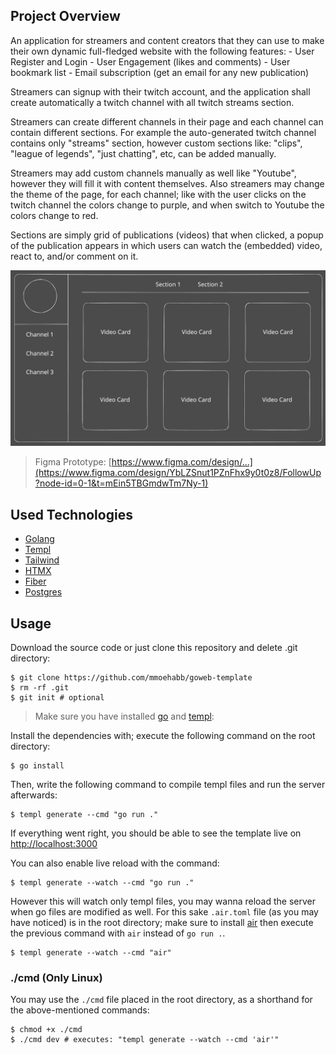 ## Project Overview

An application for streamers and content creators that they can use to make their own dynamic full-fledged website with the following features:
    - User Register and Login
    - User Engagement (likes and comments)
    - User bookmark list
    - Email subscription (get an email for any new publication)

Streamers can signup with their twitch account, and the application shall create automatically a twitch channel with all twitch streams section.

Streamers can create different channels in their page and each channel can contain different sections. For example the auto-generated twitch channel contains only "streams" section, however custom sections like: "clips", "league of legends", "just chatting", etc, can be added manually.

Streamers may add custom channels manually as well like "Youtube", however they will fill it with content themselves. Also streamers may change the theme of the page, for each channel; like with the user clicks on the twitch channel the colors change to purple, and when switch to Youtube the colors change to red.

Sections are simply grid of publications (videos) that when clicked, a popup of the publication appears in which users can watch the (embedded) video, react to, and/or comment on it.

![Wireframe](./wireframe.svg)

> Figma Prototype: [https://www.figma.com/design/...](https://www.figma.com/design/YbLZSnut1PZnFhx9y0t0z8/FollowUp?node-id=0-1&t=mEin5TBGmdwTm7Ny-1)

## Used Technologies

- [Golang](https://go.dev/)
- [Templ](https://templ.guide/)
- [Tailwind](https://tailwindcss.com/)
- [HTMX](https://htmx.org/)
- [Fiber](https://docs.gofiber.io/)
- [Postgres](https://github.com/jackc/pgx)

## Usage

Download the source code or just clone this repository and delete .git directory:

```shell
$ git clone https://github.com/mmoehabb/goweb-template
$ rm -rf .git
$ git init # optional
```

> Make sure you have installed [go](https://go.dev/doc/install) and [templ](https://templ.guide/quick-start/installation):

Install the dependencies with; execute the following command on the root directory:

```shell
$ go install
```

Then, write the following command to compile templ files and run the server afterwards:

```shell
$ templ generate --cmd "go run ."
```

If everything went right, you should be able to see the template live on [http://localhost:3000](http://localhost:3000)

You can also enable live reload with the command:

```shell
$ templ generate --watch --cmd "go run ."
```

However this will watch only templ files, you may wanna reload the server when go files are modified as well.
For this sake `.air.toml` file (as you may have noticed) is in the root directory; make sure to install [air](https://github.com/air-verse/air) then execute the previous command with `air` instead of `go run .`.

```shell
$ templ generate --watch --cmd "air"
```

### ./cmd (Only Linux)

You may use the `./cmd` file placed in the root directory, as a shorthand for the above-mentioned commands:

```shell
$ chmod +x ./cmd
$ ./cmd dev # executes: "templ generate --watch --cmd 'air'"
```
